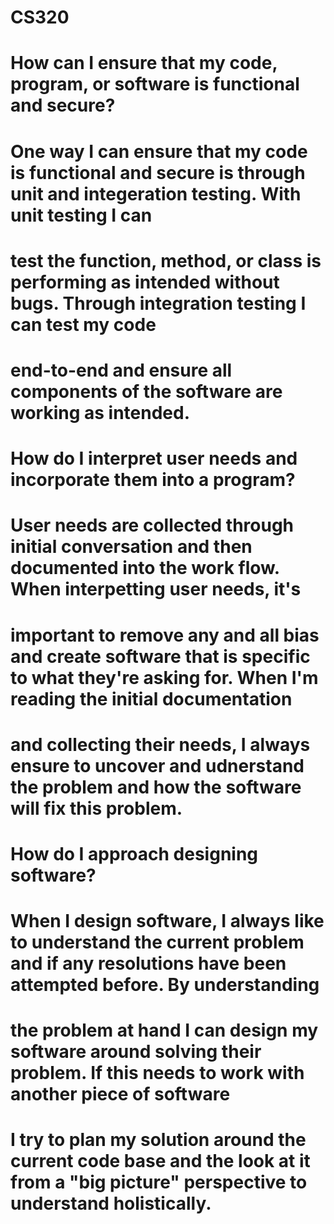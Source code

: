 # CS320

# How can I ensure that my code, program, or software is functional and secure?
# One way I can ensure that my code is functional and secure is through unit and integeration testing. With unit testing I can 
# test the function, method, or class is performing as intended without bugs. Through integration testing I can test my code 
# end-to-end and ensure all components of the software are working as intended. 

# How do I interpret user needs and incorporate them into a program?
# User needs are collected through initial conversation and then documented into the work flow. When interpetting user needs, it's
# important to remove any and all bias and create software that is specific to what they're asking for. When I'm reading the initial documentation
# and collecting their needs, I always ensure to uncover and udnerstand the problem and how the software will fix this problem. 

# How do I approach designing software?
# When I design software, I always like to understand the current problem and if any resolutions have been attempted before. By understanding
# the problem at hand I can design my software around solving their problem. If this needs to work with another piece of software
# I try to plan my solution around the current code base and the look at it from a "big picture" perspective to understand holistically. 
